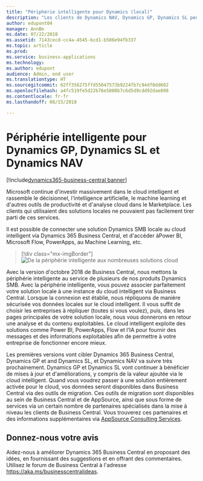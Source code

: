 ```yaml
---
title: "Périphérie intelligente pour Dynamics (local)"
description: "Les clients de Dynamics NAV, Dynamics GP, Dynamics SL peuvent bénéficier de l'accès au cloud via la périphérie intelligente."
author: edupont04
manager: AnnBe
ms.date: 07/22/2018
ms.assetid: 7143cecd-cc4a-4545-bcd1-b586e94fb337
ms.topic: article
ms.prod: 
ms.service: business-applications
ms.technology: 
ms.author: edupont
audience: Admin, end user
ms.translationtype: HT
ms.sourcegitcommit: 62ff356275ffd55047573b9224fb7c94df8dd602
ms.openlocfilehash: a4fc519fe5d22b76e5000b7c6d5d9cdd92dae898
ms.contentlocale: fr-fr
ms.lasthandoff: 08/15/2018

---
```

# <a name="intelligent-edge-for-dynamics-gp-dynamics-sl-and-dynamics-nav"></a>Périphérie intelligente pour Dynamics GP, Dynamics SL et Dynamics NAV

[!include[dynamics365-business-central banner](../includes/dynamics365-business-central.md)]




Microsoft continue d'investir massivement dans le cloud intelligent et rassemble le décisionnel, l'intelligence artificielle, le machine learning et d'autres outils de productivité et d'analyse cloud dans le Marketplace. Les clients qui utilisaient des solutions locales ne pouvaient pas facilement tirer parti de ces services.  

Il est possible de connecter une solution Dynamics SMB locale au cloud intelligent via Dynamics 365 Business Central, et d'accéder àPower BI, Microsoft Flow, PowerApps, au Machine Learning, etc.  

> [!div class="mx-imgBorder"]
> ![](media/impact-dynamics-gp-dynamics-sl-customers-1.png "De la périphérie intelligente aux nombreuses solutions cloud")  

Avec la version d'octobre 2018 de Business Central, nous mettons la périphérie intelligente au service de plusieurs de nos produits Dynamics SMB. Avec la périphérie intelligente, vous pouvez associer parfaitement votre solution locale à une instance du cloud intelligent via Business Central. Lorsque la connexion est établie, nous répliquons de manière sécurisée vos données locales sur le cloud intelligent. Il vous suffit de choisir les entreprises à répliquer (toutes si vous voulez), puis, dans les pages principales de votre solution locale, nous vous donnerons en retour une analyse et du contenu exploitables. Le cloud intelligent exploite des solutions comme Power BI, PowerApps, Flow et l'IA pour fournir des messages et des informations exploitables afin de permettre à votre entreprise de fonctionner encore mieux.  

Les premières versions vont cibler Dynamics 365 Business Central, Dynamics GP et and Dynamics SL, et Dynamics NAV va suivre très prochainement. Dynamics GP et Dynamics SL vont continuer à bénéficier de mises à jour et d'améliorations, y compris de la valeur ajoutée via le cloud intelligent. Quand vous voudrez passer à une solution entièrement activée pour le cloud, vos données seront disponibles dans Business Central via des outils de migration. Ces outils de migration sont disponibles au sein de Business Central et de AppSource, ainsi que sous forme de services via un certain nombre de partenaires spécialisés dans la mise à niveau les clients de Business Central. Vous trouverez ces partenaires et des informations supplémentaires via [AppSource Consulting Services](https://appsource.microsoft.com/marketplace/consulting-services?product=dynamics-365%3Bdynamics-365-business-central&page=1).  

<!--
## Status
### Availability
On-premises, hybrid
### Regional availability
No regional restrictions. Available in all Dynamics 365 Business Central supported markets.
-->

## <a name="tell-us-what-you-think"></a>Donnez-nous votre avis
Aidez-nous à améliorer Dynamics 365 Business Central en proposant des idées, en fournissant des suggestions et en offrant des commentaires. Utilisez le forum de Business Central à l'adresse https://aka.ms/businesscentralideas.

